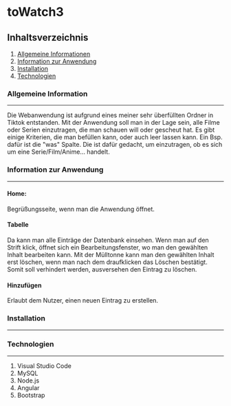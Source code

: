 # toWatch3

## Inhaltsverzeichnis
1. [Allgemeine Informationen](#allgemeine-information)
2. [Information zur Anwendung](#information-zur-anwendung)
3. [Installation](#installation)
4. [Technologien](#technologien)


### Allgemeine Information
***
Die Webanwendung ist aufgrund eines meiner sehr überfüllten Ordner in Tiktok entstanden. Mit der Anwendung soll man in der Lage sein, alle Filme oder Serien einzutragen, die man schauen will oder gescheut hat.
Es gibt einige Kriterien, die man befüllen kann, oder auch leer lassen kann. Ein Bsp. dafür ist die "was" Spalte. Die ist dafür gedacht, um einzutragen, ob es sich um eine Serie/Film/Anime... handelt.


### Information zur Anwendung
***
#### Home:

Begrüßungsseite, wenn man die Anwendung öffnet.

#### Tabelle

Da kann man alle Einträge der Datenbank einsehen. 
Wenn man auf den Strift klick, öffnet sich ein Bearbeitungsfenster, wo man den gewählten Inhalt bearbeiten kann.
Mit der Mülltonne kann man den gewählten Inhalt erst löschen, wenn man nach dem draufklicken das Löschen bestätigt. Somit soll verhindert werden, ausversehen den Eintrag zu löschen.

#### Hinzufügen

Erlaubt dem Nutzer, einen neuen Eintrag zu erstellen.


### Installation
***


### Technologien
*** 
1. Visual Studio Code
2. MySQL
3. Node.js
4. Angular
5. Bootstrap
